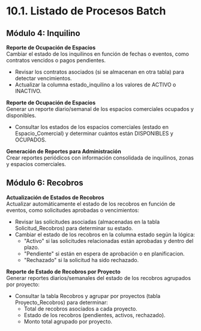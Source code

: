 # 10.1. Listado de Procesos Batch

## Módulo 4: Inquilino
**Reporte de Ocupación de Espacios**<br>
Cambiar el estado de los inquilinos en función de fechas o eventos, como contratos vencidos o pagos pendientes.
- Revisar los contratos asociados (si se almacenan en otra tabla) para detectar vencimientos.
- Actualizar la columna estado_inquilino a los valores de ACTIVO o INACTIVO.

**Reporte de Ocupación de Espacios**<br>
Generar un reporte diario/semanal de los espacios comerciales ocupados y disponibles.
- Consultar los estados de los espacios comerciales (estado en Espacio_Comercial) y determinar cuántos están DISPONIBLES y OCUPADOS.

**Generación de Reportes para Administración**<br>
Crear reportes periódicos con información consolidada de inquilinos, zonas y espacios comerciales.


## Módulo 6: Recobros
**Actualización de Estados de Recobros**<br>
Actualizar automáticamente el estado de los recobros en función de eventos, como solicitudes aprobadas o vencimientos:
  - Revisar las solicitudes asociadas (almacenadas en la tabla Solicitud_Recobros) para determinar su estado.
  - Cambiar el estado de los recobros en la columna estado según la lógica:
    - "Activo" si las solicitudes relacionadas están aprobadas y dentro del plazo.
    - "Pendiente" si están en espera de aprobación o en planificacion.
    - "Rechazado" si la solicitud ha sido rechazado.

**Reporte de Estado de Recobros por Proyecto**<br>
Generar reportes diarios/semanales del estado de los recobros agrupados por proyecto:
  - Consultar la tabla Recobros y agrupar por proyectos (tabla Proyecto_Recobros) para determinar:
    - Total de recobros asociados a cada proyecto.
    - Estado de los recobros (pendientes, activos, rechazado).
    - Monto total agrupado por proyecto.
